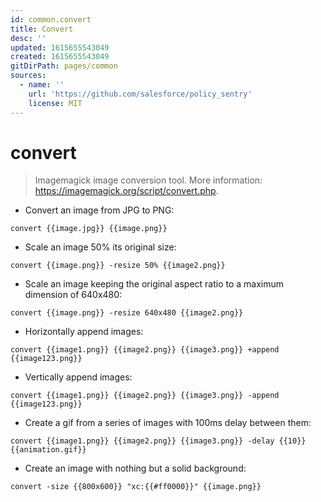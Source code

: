 ```yaml
---
id: common.convert
title: Convert
desc: ''
updated: 1615655543049
created: 1615655543049
gitDirPath: pages/common
sources:
  - name: ''
    url: 'https://github.com/salesforce/policy_sentry'
    license: MIT
---
```

# convert

> Imagemagick image conversion tool.
> More information: <https://imagemagick.org/script/convert.php>.

- Convert an image from JPG to PNG:

`convert {{image.jpg}} {{image.png}}`

- Scale an image 50% its original size:

`convert {{image.png}} -resize 50% {{image2.png}}`

- Scale an image keeping the original aspect ratio to a maximum dimension of 640x480:

`convert {{image.png}} -resize 640x480 {{image2.png}}`

- Horizontally append images:

`convert {{image1.png}} {{image2.png}} {{image3.png}} +append {{image123.png}}`

- Vertically append images:

`convert {{image1.png}} {{image2.png}} {{image3.png}} -append {{image123.png}}`

- Create a gif from a series of images with 100ms delay between them:

`convert {{image1.png}} {{image2.png}} {{image3.png}} -delay {{10}} {{animation.gif}}`

- Create an image with nothing but a solid background:

`convert -size {{800x600}} "xc:{{#ff0000}}" {{image.png}}`

